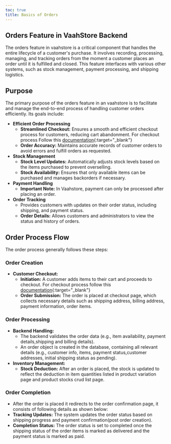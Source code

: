 ```yaml
---
toc: true
title: Basics of Orders
---
```


## Orders Feature in VaahStore Backend
The orders feature in vaahstore is a critical component that handles the entire lifecycle of a 
customer's purchase. It involves recording, processing, managing, and tracking orders from the moment a 
customer places an order until it is fulfilled and closed. This feature interfaces with various other systems,
such as stock management, payment processing, and shipping logistics.

## Purpose
The primary purpose of the orders feature in an vaahstore is to facilitate and manage the end-to-end process of handling customer orders efficiently. Its goals include:

- **Efficient Order Processing**
   - **Streamlined Checkout:** Ensures a smooth and efficient checkout process for customers, reducing cart abandonment. For checkout process Follow this [documentation](../8.vaahstore/basics/10.carts.md){:target="_blank"} 
   - **Order Accuracy:** Maintains accurate records of customer orders to avoid errors and fulfill orders as requested.
- **Stock Management**
   - **Stock Level Updates:** Automatically adjusts stock levels based on the items purchased to prevent overselling. 
   - **Stock Availability:** Ensures that only available items can be purchased and manages backorders if necessary.
- **Payment Handling**
   - **Important Note:** In Vaahstore, payment can only be processed after placing an order.
- **Order Tracking**
   - Provides customers with updates on their order status, including  shipping, and payment status.
   - **Order Details:** Allows customers and administrators to view the status and history of orders.

## Order Process Flow
The order process generally follows these steps:
### Order Creation
- **Customer Checkout:**
   - **Initiation:** A customer adds items to their cart and proceeds to checkout. For checkout process follow this [documentation](../8.vaahstore/basics/10.carts.md){:target="_blank"}
   - **Order Submission:** The order is placed at checkout page, which collects necessary details such as shipping address, billing address, payment information, order items.

### Order Processing
- **Backend Handling:**
   - The backend validates the order data (e.g., item availability, payment details,shipping and billing details).
   - An order object is created in the database, containing all relevant details (e.g., customer info, items, payment status,customer addresses, initial shipping status as pending).
- **Inventory Management:**
   - **Stock Deduction:** After an order is placed, the stock is updated to reflect the deduction in item quantities listed in product variation page and product stocks crud list page.
### Order Completion
- After the order is placed it redirects to the order confirmation page, it consists of following details as shown below:
- **Tracking Updates:** The system updates the order status based on shipping progress and payment confirmation(post order creation).
- **Completion Status:** The order status is set to completed once the shipping status of the order items is marked as delivered and the payment status is marked as paid.

